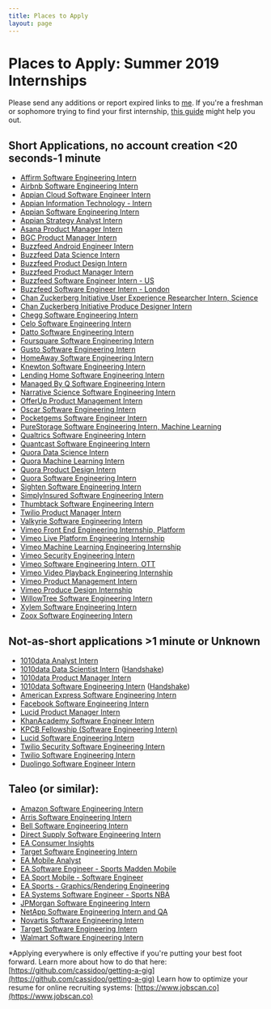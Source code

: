 ```yaml
---
title: Places to Apply
layout: page
---
```


# Places to Apply: Summer 2019 Internships

Please send any additions or report expired links to [me](mailto:placestoapply@callacarter.com). If you're a freshman or sophomore trying to find your first internship, [this guide](/csfrosh) might help you out.

## Short Applications, no account creation <20 seconds-1 minute

* [Affirm Software Engineering Intern](https://jobs.lever.co/affirm/ceb9ceef-cf1a-406d-b635-ba22470df7d6/apply)
* [Airbnb Software Engineering Intern](https://www.airbnb.com/careers/departments/position/1213896)
* [Appian Cloud Software Engineer Intern](https://boards.greenhouse.io/appian/jobs/1301020)
* [Appian Information Technology - Intern](https://boards.greenhouse.io/appian/jobs/1301182)
* [Appian Software Engineering Intern](https://boards.greenhouse.io/appian/jobs/1284024)
* [Appian Strategy Analyst Intern](https://boards.greenhouse.io/appian/jobs/1342187)
* [Asana Product Manager Intern](https://boards.greenhouse.io/asana/jobs/1395882)
* [BGC Product Manager Intern](https://jobs.lever.co/bcg/dc869ac2-f3c2-44a0-b62e-39c044bbc946/apply)
* [Buzzfeed Android Engineer Intern](https://boards.greenhouse.io/buzzfeed/jobs/1444155?gh_jid=1444155)
* [Buzzfeed Data Science Intern](https://boards.greenhouse.io/buzzfeed/jobs/1334745?gh_jid=1334745)
* [Buzzfeed Product Design Intern](https://boards.greenhouse.io/buzzfeed/jobs/1335488?gh_jid=1335488)
* [Buzzfeed Product Manager Intern](https://boards.greenhouse.io/buzzfeed/jobs/1334242?gh_jid=1334242)
* [Buzzfeed Software Engineer Intern - US](https://boards.greenhouse.io/buzzfeed/jobs/1288982?gh_jid=1288982)
* [Buzzfeed Software Engineer Intern - London](https://boards.greenhouse.io/buzzfeed/jobs/1471208?gh_jid=1471208)
* [Chan Zuckerberg Initiative User Experience Researcher Intern, Science](https://boards.greenhouse.io/chanzuckerberginitiative/jobs/1331664?gh_jid=1331664)
* [Chan Zuckerberg Initiative Produce Designer Intern](https://boards.greenhouse.io/chanzuckerberginitiative/jobs/1475056?gh_jid=1475056)
* [Chegg Software Engineering Intern](http://jobs.jobvite.com/chegg/job/oXbd8fwd)
* [Celo Software Engineering Intern](https://jobs.lever.co/celo/2daceba4-1258-4445-9e8f-a96d796907f9)
* [Datto Software Engineering Intern](https://boards.greenhouse.io/datto/jobs/1254059?gh_src=5epnkj1)
* [Foursquare Software Engineering Intern](https://boards.greenhouse.io/foursquare26/jobs/1309390)
* [Gusto Software Engineering Intern](https://boards.greenhouse.io/gusto/jobs/1300707)
* [HomeAway Software Engineering Intern](https://jobs.jobvite.com/homeaway/job/oRJm8fwO)
* [Knewton Software Engineering Intern](https://jobs.lever.co/knewton/4883d3d9-168f-41d2-bac9-f40c202aacdb)
* [Lending Home Software Engineering Intern](https://boards.greenhouse.io/lendinghome/jobs/1316709?gh_jid=1316709)
* [Managed By Q Software Engineering Intern](https://boards.greenhouse.io/managedbyq/jobs/1303059)
* [Narrative Science Software Engineering Intern](https://jobs.jobvite.com/narrative-science/job/oeD47fwM)
* [OfferUp Product Management Intern](https://boards.greenhouse.io/offerup/jobs/1383179)
* [Oscar Software Engineering Intern](https://www.hioscar.com/careers/1318963?gh_jid=1318963&gh_src=a49029e11)
* [Pocketgems Software Engineer Intern](https://boards.greenhouse.io/pocketgems/jobs/1265595)
* [PureStorage Software Engineering Intern, Machine Learning](https://boards.greenhouse.io/purestorage/jobs/1265938)
* [Qualtrics Software Engineering Intern](https://boards.greenhouse.io/qualtrics/jobs/755570?gh_src=1)
* [Quantcast Software Engineering Intern](https://jobs.lever.co/quantcast/c8a2ff1e-a55b-4b5b-9807-eef34ecfdcd3)
* [Quora Data Science Intern](https://jobs.lever.co/quora/2274c5e5-79de-47d3-bdf8-7a5bdfda0ebb)
* [Quora Machine Learning Intern](https://jobs.lever.co/quora/b207057b-2f23-4b41-b8b7-acb685b8dd16)
* [Quora Product Design Intern](https://jobs.lever.co/quora/86333564-3855-4753-ba2f-6358115cb6af)
* [Quora Software Engineering Intern](https://jobs.lever.co/quora/e38da1be-14e6-4e1a-8a21-8e509a78be4d)
* [Sighten Software Engineering Intern](https://jobs.lever.co/sighten/8d62f48e-9dbc-4cd2-92cf-067b10e43443)
* [SimplyInsured Software Engineering Intern](https://boards.greenhouse.io/si/jobs/868289)
* [Thumbtack Software Engineering Intern](https://boards.greenhouse.io/thumbtack/jobs/2570)
* [Twilio Product Manager Intern](https://boards.greenhouse.io/twilio/jobs/1302206)
* [Valkyrie Software Engineering Intern](https://jobs.lever.co/valkyrietrading/8f4d76f8-bdad-4cab-9525-3aa296700306)
* [Vimeo Front End Engineering Internship, Platform](https://boards.greenhouse.io/vimeointernships/jobs/1448106)
* [Vimeo Live Platform Engineering Internship](https://boards.greenhouse.io/vimeointernships/jobs/1393706)
* [Vimeo Machine Learning Engineering Internship](https://boards.greenhouse.io/vimeointernships/jobs/1351208)
* [Vimeo Security Engineering Intern](https://boards.greenhouse.io/vimeointernships/jobs/1419489)
* [Vimeo Software Engineering Intern, OTT](https://boards.greenhouse.io/vimeointernships/jobs/1412298)
* [Vimeo Video Playback Engineering Internship](https://boards.greenhouse.io/vimeointernships/jobs/1378569)
* [Vimeo Product Management Intern](https://boards.greenhouse.io/vimeointernships/jobs/1398662)
* [Vimeo Produce Design Internship ](https://boards.greenhouse.io/vimeointernships/jobs/1395409)
* [WillowTree Software Engineering Intern](https://willowtreeapps.com/careers/jobs/o1Jd8fwP/software-engineer-intern-(summer-2019)?utm_campaign=google_jobs_apply&utm_source=google_jobs_apply&utm_medium=organic)
* [Xylem Software Engineering Intern](https://jobs.jobvite.com/xylem/job/oHWl8fwQ)
* [Zoox Software Engineering Intern](https://jobs.lever.co/zoox/508e1c93-c04c-4f17-85be-676d9260fcfc)

<dl>
	<script async src="//pagead2.googlesyndication.com/pagead/js/adsbygoogle.js"></script>
	<ins class="adsbygoogle"
	     style="display:block; text-align:center;"
	     data-ad-layout="in-article"
	     data-ad-format="fluid"
	     data-ad-client="ca-pub-2260202932541442"
	     data-ad-slot="1215084997"></ins>
	<script>
	     (adsbygoogle = window.adsbygoogle || []).push({});
	</script>
</dl>

## Not-as-short applications >1 minute or Unknown

* [1010data Analyst Intern](https://www.1010data.com/company/careers/open-positions/position/?id=1324801)
* [1010data Data Scientist Intern](https://www.1010data.com/company/careers/open-positions/position/?id=1324718) ([Handshake](https://cmu.joinhandshake.com/jobs/1013407?ref=web-app-job-search&search_id=acdd4102-9814-4fd3-b2ee-adf1b5f0132c))
* [1010data Product Manager Intern](https://www.1010data.com/company/careers/open-positions/position/?id=1391107)
* [1010data Software Engineering Intern](https://www.1010data.com/company/careers/open-positions/position/?id=1324718) ([Handshake](https://cmu.joinhandshake.com/jobs/1013489?ref=web-app-job-search&search_id=4c975823-3b72-4173-abc7-ea399fd45250))
* [American Express Software Engineering Intern](https://jobs.americanexpress.com/jobs/18012247/Campus-2019-Technology-Software-Engineer-Summer-Internship)
* [Facebook Software Engineering Intern](https://www.facebook.com/careers/jobs/a0I1200000IAGYKEA5/)
* [Lucid Product Manager Intern](https://jobs.lever.co/golucid/cf011b7d-85ce-4712-b7d5-bf2774a00d1a)
* [KhanAcademy Software Engineer Intern](https://boards.greenhouse.io/khanacademy/jobs/15827)
* [KPCB Fellowship (Software Engineering Intern)](http://fellows.kleinerperkins.com/#apply)
* [Lucid Software Engineering Intern](https://jobs.lever.co/golucid/90f63861-6418-4e94-9074-de89eaca47be)
* [Twilio Security Software Engineering Intern](https://boards.greenhouse.io/twilio/jobs/1302263)
* [Twilio Software Engineering Intern](https://boards.greenhouse.io/twilio/jobs/1291871)
* [Duolingo Software Engineer Intern](https://hire.withgoogle.com/public/jobs/duolingocom/view/P_AAAAAADAAGeAkDIYY-dBXx)

<dl>
	<script async src="//pagead2.googlesyndication.com/pagead/js/adsbygoogle.js"></script>
	<ins class="adsbygoogle"
	     style="display:block; text-align:center;"
	     data-ad-layout="in-article"
	     data-ad-format="fluid"
	     data-ad-client="ca-pub-2260202932541442"
	     data-ad-slot="5892696605"></ins>
	<script>
	     (adsbygoogle = window.adsbygoogle || []).push({});
	</script>
</dl>

## Taleo (or similar):

* [Amazon Software Engineering Intern](https://www.amazon.jobs/en/jobs/701508/software-development-engineer-internship-summer-2019-united-states)
* [Arris Software Engineering Intern](https://arriscareers.taleo.net/careersection/ex/jobdetail.ftl?job=18003009&tz=GMT-07:00&utm_campaign=google_jobs_apply&utm_source=google_jobs_apply&utm_medium=organic)
* [Bell Software Engineering Intern](https://textron.taleo.net/careersection/textron/jobdetail.ftl?job=265674)
* [Direct Supply Software Engineering Intern](https://directsupply.taleo.net/careersection/careers/jobdetail.ftl?job=00BTH&lang=en)
* [EA Consumer Insights](https://ea.gr8people.com/index.gp?method=cappportal.showJob&layoutid=2092&inp1541=&opportunityid=152946&sid=https://www.google.com/)
* [Target Software Engineering Intern](https://jobs.target.com/job/minneapolis/2019-software-engineering-internship/1118/8984961)
* [EA Mobile Analyst](https://ea.gr8people.com/index.gp?method=cappportal.showJob&layoutid=2092&inp1541=&opportunityid=152541&sid=https://www.google.com/)
* [EA Software Engineer - Sports Madden Mobile](https://ea.gr8people.com/index.gp?method=cappportal.showJob&layoutid=2092&inp1541=&opportunityid=152411&sid=https://www.google.com/)
* [EA Sport Mobile - Software Engineer](https://ea.gr8people.com/index.gp?method=cappportal.showJob&layoutid=2092&inp1541=&opportunityid=152412&sid=https://www.google.com/)
* [EA Sports - Graphics/Rendering Engineering](https://ea.gr8people.com/index.gp?method=cappportal.showJob&layoutid=2092&inp1541=&opportunityid=152828&sid=https://www.google.com/)
* [EA Systems Software Engineer - Sports NBA](https://ea.gr8people.com/index.gp?method=cappportal.showJob&layoutid=2092&inp1541=&opportunityid=152410&sid=https://www.google.com/)
* [JPMorgan Software Engineering Intern](https://jpmchase.taleo.net/careersection/10140/jobdetail.ftl?job=180068843)
* [NetApp Software Engineering Intern and QA](https://jobs.netapp.com/job/Cranberry-Township-Intern-Software-&-QA-Engineer-OH/503482400/?jobPipeline=Indeed)
* [Novartis Software Engineering Intern](https://sjobs.brassring.com/TGnewUI/Search/home/HomeWithPreLoad?partnerid=13617&siteid=5268&PageType=JobDetails&jobid=2582003&frmSiteId=5260&codes=IND#jobDetails=2582003_5268)
* [Target Software Engineering Intern](https://jobs.target.com/job/-/-/1118/8984961?utm_source=corporate%20-%20tas&utm_campaign=indeed.com&utm_medium=job_aggregator&utm_content=paid_search&ss=paid)
* [Walmart Software Engineering Intern](https://sjobs.brassring.com/TGnewUI/Search/home/HomeWithPreLoad?PageType=JobDetails&noback=0&partnerid=25222&siteid=5022&jobid=1210863&codes=Indeed_Organic&utm_source=Indeed_Organic&utm_campaign=Walmart&utm_medium=AppFeeder&utm_term=Walmart%2Binternship&utm_content=Internship#jobDetails=1210863_5022)

<dl>
	<script async src="//pagead2.googlesyndication.com/pagead/js/adsbygoogle.js"></script>
	<ins class="adsbygoogle"
	     style="display:block; text-align:center;"
	     data-ad-layout="in-article"
	     data-ad-format="fluid"
	     data-ad-client="ca-pub-2260202932541442"
	     data-ad-slot="5836856284"></ins>
	<script>
	     (adsbygoogle = window.adsbygoogle || []).push({});
	</script>
</dl>

*Applying everywhere is only effective if you're putting your best foot forward. Learn more about how to do that here: [https://github.com/cassidoo/getting-a-gig](https://github.com/cassidoo/getting-a-gig)
Learn how to optimize your resume for online recruiting systems: [https://www.jobscan.co](https://www.jobscan.co)